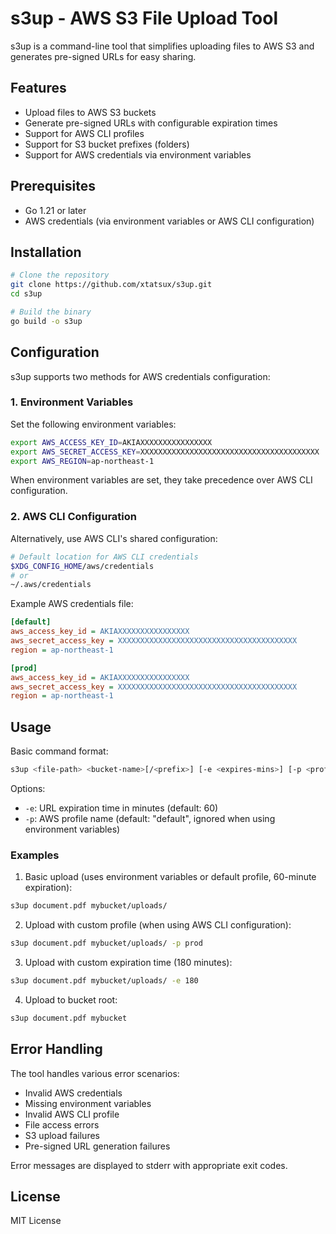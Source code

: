 # s3up - AWS S3 File Upload Tool

s3up is a command-line tool that simplifies uploading files to AWS S3 and generates pre-signed URLs for easy sharing.

## Features

- Upload files to AWS S3 buckets
- Generate pre-signed URLs with configurable expiration times
- Support for AWS CLI profiles
- Support for S3 bucket prefixes (folders)
- Support for AWS credentials via environment variables

## Prerequisites

- Go 1.21 or later
- AWS credentials (via environment variables or AWS CLI configuration)

## Installation

```bash
# Clone the repository
git clone https://github.com/xtatsux/s3up.git
cd s3up

# Build the binary
go build -o s3up
```

## Configuration

s3up supports two methods for AWS credentials configuration:

### 1. Environment Variables

Set the following environment variables:
```bash
export AWS_ACCESS_KEY_ID=AKIAXXXXXXXXXXXXXXXX
export AWS_SECRET_ACCESS_KEY=XXXXXXXXXXXXXXXXXXXXXXXXXXXXXXXXXXXXXXXX
export AWS_REGION=ap-northeast-1
```

When environment variables are set, they take precedence over AWS CLI configuration.

### 2. AWS CLI Configuration

Alternatively, use AWS CLI's shared configuration:

```bash
# Default location for AWS CLI credentials
$XDG_CONFIG_HOME/aws/credentials
# or
~/.aws/credentials
```

Example AWS credentials file:
```ini
[default]
aws_access_key_id = AKIAXXXXXXXXXXXXXXXX
aws_secret_access_key = XXXXXXXXXXXXXXXXXXXXXXXXXXXXXXXXXXXXXXXX
region = ap-northeast-1

[prod]
aws_access_key_id = AKIAXXXXXXXXXXXXXXXX
aws_secret_access_key = XXXXXXXXXXXXXXXXXXXXXXXXXXXXXXXXXXXXXXXX
region = ap-northeast-1
```

## Usage

Basic command format:
```bash
s3up <file-path> <bucket-name>[/<prefix>] [-e <expires-mins>] [-p <profile>]
```

Options:
- `-e`: URL expiration time in minutes (default: 60)
- `-p`: AWS profile name (default: "default", ignored when using environment variables)

### Examples

1. Basic upload (uses environment variables or default profile, 60-minute expiration):
```bash
s3up document.pdf mybucket/uploads/
```

2. Upload with custom profile (when using AWS CLI configuration):
```bash
s3up document.pdf mybucket/uploads/ -p prod
```

3. Upload with custom expiration time (180 minutes):
```bash
s3up document.pdf mybucket/uploads/ -e 180
```

4. Upload to bucket root:
```bash
s3up document.pdf mybucket
```

## Error Handling

The tool handles various error scenarios:
- Invalid AWS credentials
- Missing environment variables
- Invalid AWS CLI profile
- File access errors
- S3 upload failures
- Pre-signed URL generation failures

Error messages are displayed to stderr with appropriate exit codes.

## License

MIT License
